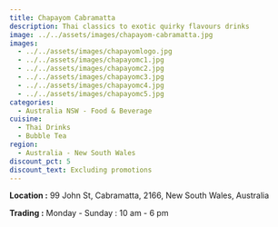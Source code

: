 ```yaml
---
title: Chapayom Cabramatta
description: Thai classics to exotic quirky flavours drinks
image: ../../assets/images/chapayom-cabramatta.jpg
images:
  - ../../assets/images/chapayomlogo.jpg
  - ../../assets/images/chapayomc1.jpg
  - ../../assets/images/chapayomc2.jpg
  - ../../assets/images/chapayomc3.jpg
  - ../../assets/images/chapayomc4.jpg
  - ../../assets/images/chapayomc5.jpg
categories:
  - Australia NSW - Food & Beverage
cuisine:
  - Thai Drinks
  - Bubble Tea
region:
  - Australia - New South Wales
discount_pct: 5
discount_text: Excluding promotions
---
```

**Location :** 99 John St, Cabramatta, 2166, New South Wales, Australia

**Trading :** Monday - Sunday : 10 am - 6 pm
